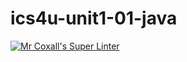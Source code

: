 # ics4u-unit1-01-java

[![Mr Coxall's Super Linter](https://github.com/lily-liu-17/ics4u-unit1-01-java/workflows/Mr%20Coxall's%20Super%20Linter/badge.svg)](https://github.com/lily-liu-17/ics4u-unit1-01-java/actions/)
